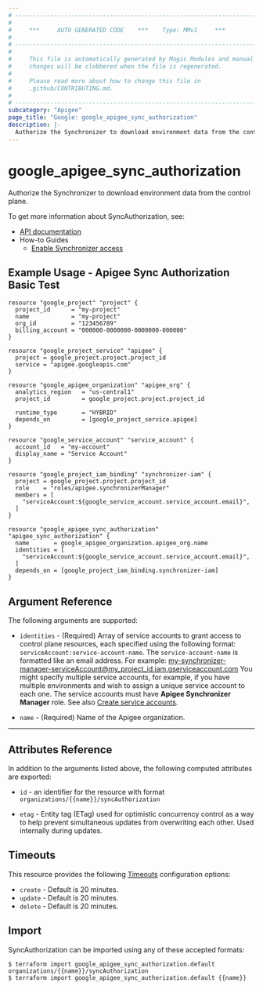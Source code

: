 ```yaml
---
# ----------------------------------------------------------------------------
#
#     ***     AUTO GENERATED CODE    ***    Type: MMv1     ***
#
# ----------------------------------------------------------------------------
#
#     This file is automatically generated by Magic Modules and manual
#     changes will be clobbered when the file is regenerated.
#
#     Please read more about how to change this file in
#     .github/CONTRIBUTING.md.
#
# ----------------------------------------------------------------------------
subcategory: "Apigee"
page_title: "Google: google_apigee_sync_authorization"
description: |-
  Authorize the Synchronizer to download environment data from the control plane.
---
```


# google\_apigee\_sync\_authorization

Authorize the Synchronizer to download environment data from the control plane.


To get more information about SyncAuthorization, see:

* [API documentation](https://cloud.google.com/apigee/docs/reference/apis/apigee/rest/v1/organizations#getsyncauthorization)
* How-to Guides
    * [Enable Synchronizer access](https://cloud.google.com/apigee/docs/hybrid/v1.8/synchronizer-access#enable-synchronizer-access)

## Example Usage - Apigee Sync Authorization Basic Test


```hcl
resource "google_project" "project" {
  project_id      = "my-project"
  name            = "my-project"
  org_id          = "123456789"
  billing_account = "000000-0000000-0000000-000000"
}

resource "google_project_service" "apigee" {
  project = google_project.project.project_id
  service = "apigee.googleapis.com"
}

resource "google_apigee_organization" "apigee_org" {
  analytics_region   = "us-central1"
  project_id         = google_project.project.project_id

  runtime_type       = "HYBRID"
  depends_on         = [google_project_service.apigee]
}

resource "google_service_account" "service_account" {
  account_id   = "my-account"
  display_name = "Service Account"
}

resource "google_project_iam_binding" "synchronizer-iam" {
  project = google_project.project.project_id
  role    = "roles/apigee.synchronizerManager"
  members = [
    "serviceAccount:${google_service_account.service_account.email}",
  ]
}

resource "google_apigee_sync_authorization" "apigee_sync_authorization" {
  name       = google_apigee_organization.apigee_org.name
  identities = [
    "serviceAccount:${google_service_account.service_account.email}",
  ]
  depends_on = [google_project_iam_binding.synchronizer-iam]
}
```

## Argument Reference

The following arguments are supported:


* `identities` -
  (Required)
  Array of service accounts to grant access to control plane resources, each specified using the following format: `serviceAccount:service-account-name`.
  The `service-account-name` is formatted like an email address. For example: my-synchronizer-manager-serviceAccount@my_project_id.iam.gserviceaccount.com
  You might specify multiple service accounts, for example, if you have multiple environments and wish to assign a unique service account to each one.
  The service accounts must have **Apigee Synchronizer Manager** role. See also [Create service accounts](https://cloud.google.com/apigee/docs/hybrid/v1.8/sa-about#create-the-service-accounts).

* `name` -
  (Required)
  Name of the Apigee organization.


- - -



## Attributes Reference

In addition to the arguments listed above, the following computed attributes are exported:

* `id` - an identifier for the resource with format `organizations/{{name}}/syncAuthorization`

* `etag` -
  Entity tag (ETag) used for optimistic concurrency control as a way to help prevent simultaneous updates from overwriting each other.
  Used internally during updates.


## Timeouts

This resource provides the following
[Timeouts](/docs/configuration/resources.html#timeouts) configuration options:

- `create` - Default is 20 minutes.
- `update` - Default is 20 minutes.
- `delete` - Default is 20 minutes.

## Import


SyncAuthorization can be imported using any of these accepted formats:

```
$ terraform import google_apigee_sync_authorization.default organizations/{{name}}/syncAuthorization
$ terraform import google_apigee_sync_authorization.default {{name}}
```
